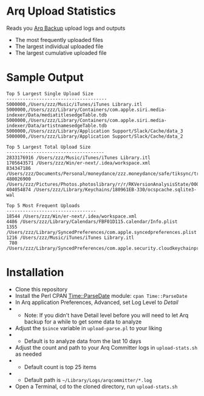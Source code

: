 # Arq Upload Statistics

Reads you [Arq Backup](https://www.arqbackup.com) upload logs and outputs

* The most frequently uploaded files
* The largest individual uploaded file
* The largest cumulative uploaded file

# Sample Output

```
Top 5 Largest Single Upload Size
-------------------------------------
5000000,/Users/zzz/Music/iTunes/iTunes Library.itl
5000000,/Users/zzz/Library/Containers/com.apple.siri.media-indexer/Data/mediatitlesedgeTable.tdb
5000000,/Users/zzz/Library/Containers/com.apple.siri.media-indexer/Data/artistnamesedgeTable.tdb
5000000,/Users/zzz/Library/Application Support/Slack/Cache/data_3
5000000,/Users/zzz/Library/Application Support/Slack/Cache/data_2

Top 5 Largest Total Upload Size
------------------------------------
2833176916 /Users/zzz/Music/iTunes/iTunes Library.itl
1705643571 /Users/zzz/Win/er-next/.idea/workspace.xml
834347186 /Users/zzz/Documents/Personal/moneydance/zzz.moneydance/safe/tiksync/trunk
480026900 /Users/zzz/Pictures/Photos.photoslibrary/r/r/RKVersionAnalysisState/0000000000.lij
404054874 /Users/zzz/Library/Keychains/180961EB-330/ocspcache.sqlite3-wal

Top 5 Most Frequent Uploads
---------------------------------
18544 /Users/zzz/Win/er-next/.idea/workspace.xml
4486 /Users/zzz/Library/Calendars/FBF01D115.calendar/Info.plist
1355 /Users/zzz/Library/SyncedPreferences/com.apple.syncedpreferences.plist
1216 /Users/zzz/Music/iTunes/iTunes Library.itl
 780 /Users/zzz/Library/SyncedPreferences/com.apple.security.cloudkeychainproxy3.plist
```

# Installation

* Clone this repository
* Install the Perl CPAN [Time::ParseDate](http://search.cpan.org/~muir/Time-ParseDate-2015.103/lib/Time/ParseDate.pm) module: ```cpan Time::ParseDate```
* In Arq application Preferences, Advanced, set Log Level to *Detail*
* * Note: If you didn't have Detail level before you will need to let Arq backup for a while to get some data to analyze
* Adjust the ```$since``` variable in ```upload-parse.pl``` to your liking
* * Default is to analyze data from the last 10 days
* Adjust the count and path to your Arq Committer logs in ```upload-stats.sh``` as needed
* * Default count is top 25 items
* * Default path is ```~/Library/Logs/arqcommitter/*.log```
* Open a Terminal, cd to the cloned directory, run ```upload-stats.sh```


